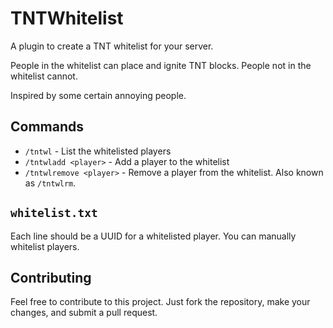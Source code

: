 # TNTWhitelist

A plugin to create a TNT whitelist for your server.

People in the whitelist can place and ignite TNT blocks. People not in the whitelist cannot.

Inspired by some certain annoying people.

## Commands

- `/tntwl` - List the whitelisted players
- `/tntwladd <player>` - Add a player to the whitelist
- `/tntwlremove <player>` - Remove a player from the whitelist. Also known as `/tntwlrm`.

## `whitelist.txt`
Each line should be a UUID for a whitelisted player. You can manually whitelist players.

## Contributing
Feel free to contribute to this project. Just fork the repository, make your changes, and submit a pull request.
